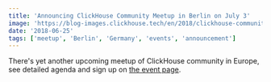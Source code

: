 ```yaml
---
title: 'Announcing ClickHouse Community Meetup in Berlin on July 3'
image: 'https://blog-images.clickhouse.tech/en/2018/clickhouse-community-meetup-in-berlin-on-july-3/main.jpg'
date: '2018-06-25'
tags: ['meetup', 'Berlin', 'Germany', 'events', 'announcement']
---
```


There's yet another upcoming meetup of ClickHouse community in Europe, see detailed agenda and sign up on [the event page](https://bitly.com/2Jv9Bug).
